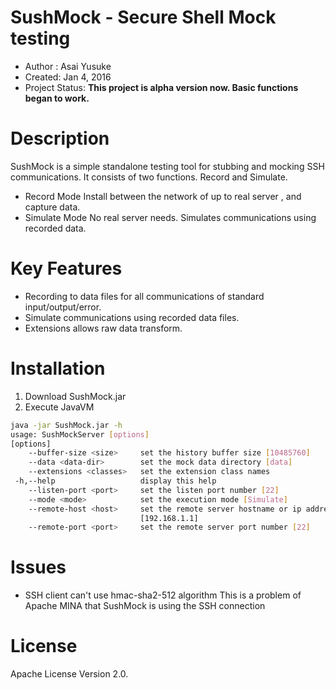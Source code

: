 # SushMock - Secure Shell Mock testing

- Author : Asai Yusuke
- Created: Jan 4, 2016
- Project Status: **This project is alpha version now. Basic functions began to work.**

# Description

SushMock is a simple standalone testing tool for stubbing and mocking SSH communications.
It consists of two functions. Record and Simulate.
- Record Mode
Install between the network of up to real server , and capture data.
- Simulate Mode
No real server needs. Simulates communications using recorded data.

# Key Features

- Recording to data files for all communications of standard input/output/error.
- Simulate communications using recorded data files.
- Extensions allows raw data transform.

# Installation

1. Download SushMock.jar
2. Execute JavaVM
```sh
java -jar SushMock.jar -h
usage: SushMockServer [options]
[options]
    --buffer-size <size>     set the history buffer size [10485760]
    --data <data-dir>        set the mock data directory [data]
    --extensions <classes>   set the extension class names
 -h,--help                   display this help
    --listen-port <port>     set the listen port number [22]
    --mode <mode>            set the execution mode [Simulate]
    --remote-host <host>     set the remote server hostname or ip address
                             [192.168.1.1]
    --remote-port <port>     set the remote server port number [22]
```

# Issues

- SSH client can't use hmac-sha2-512 algorithm
This is a problem of Apache MINA that SushMock is using the SSH connection

# License

Apache License Version 2.0.
